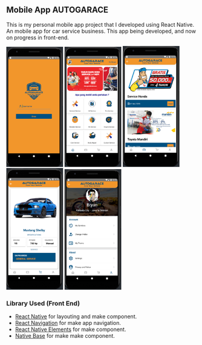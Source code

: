 <!-- This project was bootstrapped with [Create React App](https://github.com/facebook/create-react-app). -->

## Mobile App AUTOGARACE

This is my personal mobile app project that I developed using React Native. An mobile app for car service business. This app being developed, and now on progress in front-end.

<img src="imgreadme/Login.png" width="150">
<img src="imgreadme/Home.png" width="150">
<img src="imgreadme/promo.png" width="150">
<img src="imgreadme/Cart.png" width="150">
<img src="imgreadme/Account.png" width="150">
<!-- !["login"](imgreadme/Login.png )!["home"](imgreadme/Home.png)
!["promo"](imgreadme/promo.png)!["cart"](imgreadme/Cart.png)
!["account"](imgreadme/Account.png) -->

### Library Used (Front End)
- [React Native](https://reactnative.dev/) for layouting and make component.
- [React Navigation](https://reactnavigation.org/) for make app navigation.
- [React Native Elements](https://react-native-elements.github.io/react-native-elements/) for make component.
- [Native Base](https://nativebase.io/) for make make component.